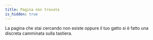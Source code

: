 ```yaml
---
title: Pagina non trovata
is_hidden: true
---
```


La pagina che stai cercando non esiste oppure il tuo gatto si è fatto una
discreta camminata sulla tastiera.
